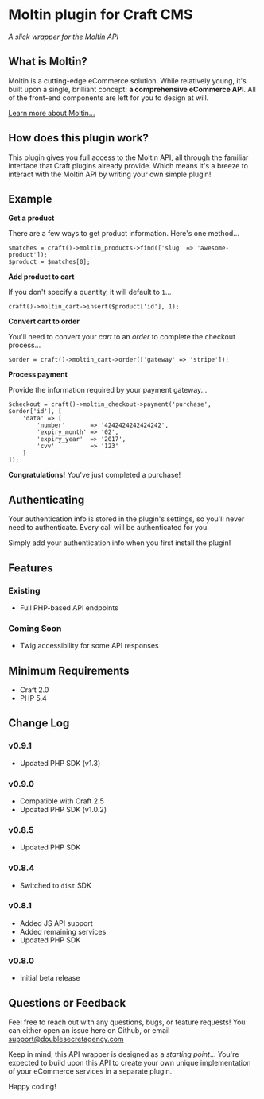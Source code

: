 Moltin plugin for Craft CMS
======================================

_A slick wrapper for the Moltin API_

## What is Moltin?

Moltin is a cutting-edge eCommerce solution. While relatively young, it's built upon a single, brilliant concept: **a comprehensive eCommerce API**. All of the front-end components are left for you to design at will.

[Learn more about Moltin...](https://moltin.com/)

## How does this plugin work?

This plugin gives you full access to the Moltin API, all through the familiar interface that Craft plugins already provide. Which means it's a breeze to interact with the Moltin API by writing your own simple plugin!

## Example

**Get a product**

There are a few ways to get product information. Here's one method...

    $matches = craft()->moltin_products->find(['slug' => 'awesome-product']);
    $product = $matches[0];

**Add product to cart**

If you don't specify a quantity, it will default to `1`...

    craft()->moltin_cart->insert($product['id'], 1);

**Convert cart to order**

You'll need to convert your _cart_ to an _order_ to complete the checkout process...

    $order = craft()->moltin_cart->order(['gateway' => 'stripe']);

**Process payment**

Provide the information required by your payment gateway...

    $checkout = craft()->moltin_checkout->payment('purchase', $order['id'], [
        'data' => [
            'number'       => '4242424242424242',
            'expiry_month' => '02',
            'expiry_year'  => '2017',
            'cvv'          => '123'
        ]
    ]);

**Congratulations!** You've just completed a purchase!

## Authenticating

Your authentication info is stored in the plugin's settings, so you'll never need to authenticate. Every call will be authenticated for you.

Simply add your authentication info when you first install the plugin!

## Features

### Existing
 - Full PHP-based API endpoints

### Coming Soon
 - Twig accessibility for some API responses

## Minimum Requirements

 - Craft 2.0
 - PHP 5.4

## Change Log

### v0.9.1
 - Updated PHP SDK (v1.3)

### v0.9.0
 - Compatible with Craft 2.5
 - Updated PHP SDK (v1.0.2)

### v0.8.5
 - Updated PHP SDK

### v0.8.4
 - Switched to `dist` SDK

### v0.8.1
 - Added JS API support
 - Added remaining services
 - Updated PHP SDK

### v0.8.0
 - Initial beta release

## Questions or Feedback

Feel free to reach out with any questions, bugs, or feature requests! You can either open an issue here on Github, or email support@doublesecretagency.com

Keep in mind, this API wrapper is designed as a _starting point_... You're expected to build upon this API to create your own unique implementation of your eCommerce services in a separate plugin.

Happy coding!
